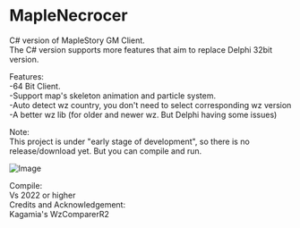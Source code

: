 # MapleNecrocer
C# version of MapleStory GM Client.  
The C# version supports more features that aim to replace Delphi 32bit version.  

Features:  
-64 Bit Client.  
-Support map's skeleton animation and particle system.  
-Auto detect wz country, you don't need to select corresponding wz version   
-A better wz lib (for older and newer wz. But Delphi having some issues)   

Note:  
This project is under "early stage of development", so there is no release/download yet. But you can compile and run.  

![Image](https://github.com/Elem8100/MapleNecrocer/blob/master/MapleNecrocer/1.gif)

Compile:  
Vs 2022 or higher  
Credits and Acknowledgement:  
Kagamia's WzComparerR2  

